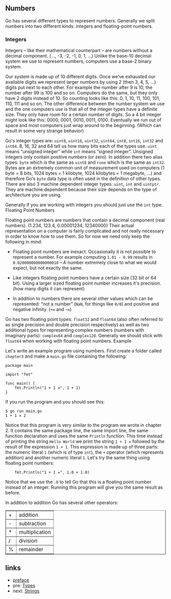 ## Numbers

Go has several different types to represent numbers. Generally we split numbers into two different kinds: integers and floating-point numbers.

### Integers

Integers – like their mathematical counterpart – are numbers without a decimal component. (…, -3, -2, -1, 0, 1, …) Unlike the base-10 decimal system we use to represent numbers, computers use a base-2 binary system.

Our system is made up of 10 different digits. Once we've exhausted our available digits we represent larger numbers by using 2 (then 3, 4, 5, …) digits put next to each other. For example the number after 9 is 10, the number after 99 is 100 and so on. Computers do the same, but they only have 2 digits instead of 10. So counting looks like this: 0, 1, 10, 11, 100, 101, 110, 111 and so on. The other difference between the number system we use and the one computers use is that all of the integer types have a definite size. They only have room for a certain number of digits. So a 4 bit integer might look like this: 0000, 0001, 0010, 0011, 0100. Eventually we run out of space and most computers just wrap around to the beginning. (Which can result in some very strange behavior)

Go's integer types are: `uint8`, `uint16`, `uint32`, `uint64`, `int8`, `int16`, `int32` and `int64`. 8, 16, 32 and 64 tell us how many bits each of the types use. `uint` means “unsigned integer” while `int` means “signed integer”. Unsigned integers only contain positive numbers (or zero). In addition there two alias types: `byte` which is the same as `uint8` and `rune` which is the same as `int32`. Bytes are an extremely common unit of measurement used on computers (1 byte = 8 bits, 1024 bytes = 1 kilobyte, 1024 kilobytes = 1 megabyte, …) and therefore Go's `byte` data type is often used in the definition of other types. There are also 3 machine dependent integer types: `uint`, `int` and `uintptr`. They are machine dependent because their size depends on the type of architecture you are using.

Generally if you are working with integers you should just use the `int` type.
Floating Point Numbers

Floating point numbers are numbers that contain a decimal component (real numbers). (1.234, 123.4, 0.00001234, 12340000) Their actual representation on a computer is fairly complicated and not really necessary in order to know how to use them. So for now we need only keep the following in mind:

 * Floating point numbers are inexact. Occasionally it is not possible to represent a number. For example computing `1.01 - 0.99` results in `0.020000000000000018` – A number extremely close to what we would expect, but not exactly the same.

 * Like integers floating point numbers have a certain size (32 bit or 64 bit). Using a larger sized floating point number increases it's precision. (how many digits it can represent)

 * In addition to numbers there are several other values which can be represented: “not a number” (`NaN`, for things like `0/0`) and positive and negative infinity. (`+∞` and `−∞`)

Go has two floating point types: `float32` and `float64` (also often referred to as single precision and double precision respectively) as well as two additional types for representing complex numbers (numbers with imaginary parts): `complex64` and `complex128`. Generally we should stick with `float64` when working with floating point numbers.
Example

Let's write an example program using numbers. First create a folder called `chapter3` and make a `main.go` file containing the following:

    package main

    import "fmt"

    func main() {
        fmt.Println("1 + 1 =", 1 + 1)
    }

If you run the program and you should see this:

    $ go run main.go
    1 + 1 = 2

Notice that this program is very similar to the program we wrote in chapter 2. It contains the same package line, the same import line, the same function declaration and uses the same `Println` function. This time instead of printing the string `Hello World` we print the string `1 + 1 =` followed by the result of the expression `1 + 1`. This expression is made up of three parts: the numeric literal `1` (which is of type `int`), the `+` operator (which represents addition) and another numeric literal `1`. Let's try the same thing using floating point numbers:

        fmt.Println("1 + 1 =", 1.0 + 1.0)

Notice that we use the `.0` to tell Go that this is a floating point number instead of an integer. Running this program will give you the same result as before.

In addition to addition Go has several other operators:
<table border="1">
	<tbody>
		<tr>
			<td class="code">+</td>
			<td>addition</td>
		</tr>
		<tr>
			<td class="code">-</td>
			<td>subtraction</td>
		</tr>
		<tr>
			<td class="code">*</td>
			<td>multiplication</td>
		</tr>
		<tr>
			<td class="code">/</td>
			<td>division</td>
		</tr>
		<tr>
			<td class="code">%</td>
			<td>remainder</td>
		</tr>
	</tbody>
</table>

## links
   * [preface](<preface.md>)
   * pre: [Types](<03.0.md>)
   * next: [Strings](<03.2.md>)